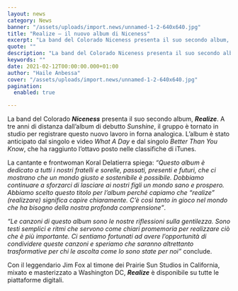 ```yaml
---
layout: news
category: News
banner: "/assets/uploads/import.news/unnamed-1-2-640x640.jpg"
title: "Realize – il nuovo album di Niceness"
excerpt: "La band del Colorado Niceness presenta il suo secondo album, Realize. A tre anni di distanza dall’album di debutto Sunshine, il gruppo è tornato in studio per registrare questo nuovo lavoro in forna analogica. L’album è stato anticipato dal singolo e  video What A Day e dal singolo Better Than You Know, che ha raggiunto l’ottavo posto nelle classifiche di iTunes. La [&hellip"
quote: ""
description: "La band del Colorado Niceness presenta il suo secondo album, Realize. A tre anni di distanza dall’album di debutto Sunshine, il gruppo è tornato in studio per registrare questo nuovo lavoro in forna analogica. L’album è stato anticipato dal singolo e  video What A Day e dal singolo Better Than You Know, che ha raggiunto l’ottavo posto nelle classifiche di iTunes. La [&hellip"
keywords: ""
date: 2021-02-12T00:00:00.000+01:00
author: "Haile Anbessa"
cover: "/assets/uploads/import.news/unnamed-1-2-640x640.jpg"
pagination:
  enabled: true

---
```


La band del Colorado _**Niceness**_ presenta il suo secondo album, _**Realize**_. A tre anni di distanza dall’album di debutto _Sunshine_, il gruppo è tornato in studio per registrare questo nuovo lavoro in forna analogica. L’album è stato anticipato dal singolo e video _What A Day_ e dal singolo _Better Than You Know_, che ha raggiunto l’ottavo posto nelle classifiche di iTunes.

La cantante e frontwoman Koral Delatierra spiega: _“Questo album è dedicato a tutti i nostri fratelli e sorelle, passati, presenti e futuri, che ci mostrano che un mondo giusto e sostenibile è possibile. Dobbiamo continuare a sforzarci di lasciare ai nostri figli un mondo sano e prospero. Abbiamo scelto questo titolo per l’album perché capiamo che “realize” (realizzare) significa capire chiaramente. C’è così tanto in gioco nel mondo che ha bisogno della nostra profonda comprensione”_.

_“Le canzoni di questo album sono le nostre riflessioni sulla gentilezza. Sono testi semplici e ritmi che servono come chiari promemoria per realizzare ciò che è più importante. Ci sentiamo fortunati ad avere l’opportunità di condividere queste canzoni e speriamo che saranno altrettanto trasformative per chi le ascolta come lo sono state per noi”_ conclude.

Con il leggendario Jim Fox al timone dei Prairie Sun Studios in California, mixato e masterizzato a Washington DC, **_Realize_** è disponibile su tutte le piattaforme digitali.